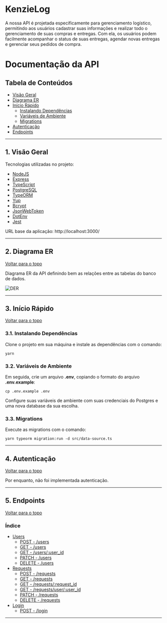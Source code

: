 # KenzieLog

A nossa API é projetada especificamente para gerenciamento logístico, permitindo aos usuários cadastrar suas informações e realizar todo o gerenciamento de suas compras e entregas. Com ela, os usuários podem facilmente acompanhar o status de suas entregas, agendar novas entregas e gerenciar seus pedidos de compra.

# Documentação da API

## Tabela de Conteúdos

- [Visão Geral](#1-visão-geral)
- [Diagrama ER](#2-diagrama-er)
- [Início Rápido](#3-início-rápido)
    - [Instalando Dependências](#31-instalando-dependências)
    - [Variáveis de Ambiente](#32-variáveis-de-ambiente)
    - [Migrations](#33-migrations)
- [Autenticação](#4-autenticação)
- [Endpoints](#5-endpoints)

---

## 1. Visão Geral

Tecnologias utilizadas no projeto:

- [NodeJS](https://nodejs.org/en/)
- [Express](https://expressjs.com/pt-br/)
- [TypeScript](https://www.typescriptlang.org/)
- [PostgreSQL](https://www.postgresql.org/)
- [TypeORM](https://typeorm.io/)
- [Yup](https://www.npmjs.com/package/yup)
- [Bcrypt](https://www.npmjs.com/package/bcrypt)
- [JsonWebToken](https://www.npmjs.com/package/jsonwebtoken)
- [DotEnv](https://www.npmjs.com/package/dotenv)
- [Jest](https://jestjs.io/pt-BR/)

URL base da aplicação:
http://localhost:3000/

---

## 2. Diagrama ER
[ Voltar para o topo ](#tabela-de-conteúdos)


Diagrama ER da API definindo bem as relações entre as tabelas do banco de dados.

![DER](https://user-images.githubusercontent.com/106371099/212327335-1e4e841a-e870-43af-86d6-40ad671667cb.png)

---

## 3. Início Rápido
[ Voltar para o topo ](#tabela-de-conteúdos)


### 3.1. Instalando Dependências

Clone o projeto em sua máquina e instale as dependências com o comando:

```shell
yarn
```

### 3.2. Variáveis de Ambiente

Em seguida, crie um arquivo **.env**, copiando o formato do arquivo **.env.example**:
```
cp .env.example .env
```

Configure suas variáveis de ambiente com suas credenciais do Postgres e uma nova database da sua escolha.

### 3.3. Migrations

Execute as migrations com o comando:

```
yarn typeorm migration:run -d src/data-source.ts
```

---

## 4. Autenticação
[ Voltar para o topo ](#tabela-de-conteúdos)


Por enquanto, não foi implementada autenticação.

---

## 5. Endpoints

[ Voltar para o topo ](#tabela-de-conteúdos)

### Índice

- [Users](#1-users)
    - [POST - /users](#11-criação-de-usuário)
    - [GET - /users](#12-listando-usuários)
	- [GET - /users/:user_id](#13-listar-usuário-por-id)
    - [PATCH - /users](#14-editar-usuário)
    - [DELETE - /users](#15-deletar-usuário)
- [Requests](#2-requests)
    - [POST - /requests](#21-criação-de-requests)
    - [GET - /requests](#22-listando-requests)
	- [GET - /requests/:request_id](#23-listar-requests-por-id)
    - [GET - /requests/user/:user_id](#24-listar-request-por-id-de-usuário)
    - [PATCH - /requests](#25-editar-request)
    - [DELETE - /requests](#26-deletar-request)
- [Login](#3-login)
    - [POST - /login](#311-login-de-usuário)
---

